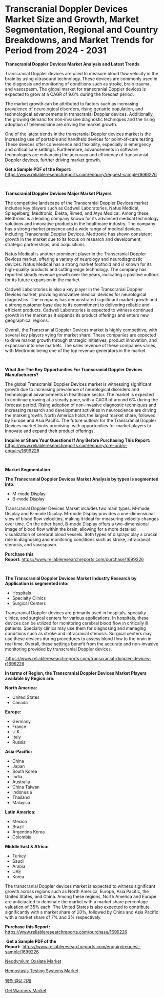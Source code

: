 <p><h1>Transcranial Doppler Devices Market Size and Growth, Market Segmentation, Regional and Country Breakdowns, and Market Trends for Period from 2024 -  2031</h1></p><p><strong>Transcranial Doppler Devices Market Analysis and Latest Trends</strong></p>
<p><p>Transcranial Doppler devices are used to measure blood flow velocity in the brain by using ultrasound technology. These devices are commonly used in the diagnosis and monitoring of conditions such as stroke, brain trauma, and vasospasm. The global market for transcranial Doppler devices is expected to grow at a CAGR of 9.6% during the forecast period.</p><p>The market growth can be attributed to factors such as increasing prevalence of neurological disorders, rising geriatric population, and technological advancements in transcranial Doppler devices. Additionally, the growing demand for non-invasive diagnostic techniques and the rising adoption of telemedicine are driving the market growth.</p><p>One of the latest trends in the transcranial Doppler devices market is the increasing use of portable and handheld devices for point-of-care testing. These devices offer convenience and flexibility, especially in emergency and critical care settings. Furthermore, advancements in software technologies are enhancing the accuracy and efficiency of transcranial Doppler devices, further driving market growth.</p></p>
<p><strong>Get a Sample PDF of the Report:&nbsp;</strong> <a href="https://www.reliableresearchreports.com/enquiry/request-sample/1699226">https://www.reliableresearchreports.com/enquiry/request-sample/1699226</a></p>
<p>&nbsp;</p>
<p><strong>Transcranial Doppler Devices Major Market Players</strong></p>
<p><p>The competitive landscape of the Transcranial Doppler Devices market includes key players such as Cadwell Laboratories, Natus Medical, Spiegelberg, Medtronic, Elekta, Rimed, and Atys Medical. Among these, Medtronic is a leading company known for its advanced medical technology solutions and innovative products in the healthcare industry. The company has a strong market presence and a wide range of medical devices, including Transcranial Doppler Devices. Medtronic has shown consistent growth in the market due to its focus on research and development, strategic partnerships, and acquisitions.</p><p>Natus Medical is another prominent player in the Transcranial Doppler Devices market, offering a variety of neurology and neurodiagnostic devices. Natus Medical has a strong market foothold and is known for its high-quality products and cutting-edge technology. The company has reported steady revenue growth over the years, indicating a positive outlook for its future expansion in the market.</p><p>Cadwell Laboratories is also a key player in the Transcranial Doppler Devices market, providing innovative medical devices for neurological diagnostics. The company has demonstrated significant market growth and a strong customer base due to its commitment to delivering reliable and efficient products. Cadwell Laboratories is expected to witness continued growth in the market as it expands its product offerings and enters new geographical regions.</p><p>Overall, the Transcranial Doppler Devices market is highly competitive, with several key players vying for market share. These companies are expected to drive market growth through strategic initiatives, product innovation, and expansion into new markets. The sales revenue of these companies varies, with Medtronic being one of the top revenue generators in the market.</p></p>
<p>&nbsp;</p>
<p><strong>What Are The Key Opportunities For Transcranial Doppler Devices Manufacturers?</strong></p>
<p><p>The global Transcranial Doppler Devices market is witnessing significant growth due to increasing prevalence of neurological disorders and technological advancements in healthcare sector. The market is expected to continue growing at a steady pace, with a CAGR of around 6% during the forecast period. Rising adoption of non-invasive diagnostic techniques and increasing research and development activities in neuroscience are driving the market growth. North America holds the largest market share, followed by Europe and Asia Pacific. The future outlook for the Transcranial Doppler Devices market looks promising, with opportunities for market players to innovate and expand their product offerings.</p></p>
<p><strong>Inquire or Share Your Questions If Any Before Purchasing This Report:</strong> <a href="https://www.reliableresearchreports.com/enquiry/pre-order-enquiry/1699226">https://www.reliableresearchreports.com/enquiry/pre-order-enquiry/1699226</a></p>
<p>&nbsp;</p>
<p><strong>Market Segmentation</strong></p>
<p><strong>The Transcranial Doppler Devices Market Analysis by types is segmented into:</strong></p>
<p><ul><li>M-mode Display</li><li>B-mode Display</li></ul></p>
<p><p>Transcranial Doppler Devices Market includes two main types: M-mode Display and B-mode Display. M-mode Display provides a one-dimensional view of blood flow velocities, making it ideal for measuring velocity changes over time. On the other hand, B-mode Display offers a two-dimensional image of blood flow within the brain, allowing for a more detailed visualization of cerebral blood vessels. Both types of displays play a crucial role in diagnosing and monitoring conditions such as stroke, intracranial stenosis, and vasospasm.</p></p>
<p><strong>Purchase this Report:&nbsp;</strong><a href="https://www.reliableresearchreports.com/purchase/1699226">https://www.reliableresearchreports.com/purchase/1699226</a></p>
<p>&nbsp;</p>
<p><strong>The Transcranial Doppler Devices Market Industry Research by Application is segmented into:</strong></p>
<p><ul><li>Hospitals</li><li>Specialty Clinics</li><li>Surgical Centers</li></ul></p>
<p><p>Transcranial Doppler devices are primarily used in hospitals, specialty clinics, and surgical centers for various applications. In hospitals, these devices can be utilized for monitoring cerebral blood flow in critically ill patients. Specialty clinics may use them for diagnosing and managing conditions such as stroke and intracranial stenosis. Surgical centers may use these devices during procedures to assess blood flow to the brain in real time. Overall, these settings benefit from the accurate and non-invasive monitoring provided by transcranial Doppler devices.</p></p>
<p><a href="https://www.reliableresearchreports.com/transcranial-doppler-devices-r1699226">&nbsp;https://www.reliableresearchreports.com/transcranial-doppler-devices-r1699226</a></p>
<p><strong>In terms of Region, the Transcranial Doppler Devices Market Players available by Region are:</strong></p>
<p>
    <p> <strong> North America: </strong>
        <ul>
            <li>United States</li>
            <li>Canada</li>
        </ul>
        </p> 
    <p> <strong> Europe: </strong>
        <ul>
            <li>Germany</li>
            <li>France</li>
            <li>U.K.</li>
            <li>Italy</li>
            <li>Russia</li>
        </ul>
        </p> 
    <p> <strong> Asia-Pacific: </strong>
        <ul>
            <li>China</li>
            <li>Japan</li>
            <li>South Korea</li>
            <li>India</li>
            <li>Australia</li>
            <li>China Taiwan</li>
            <li>Indonesia</li>
            <li>Thailand</li>
            <li>Malaysia</li>
        </ul>
        </p> 
    <p> <strong> Latin America: </strong>
        <ul>
            <li>Mexico</li>
            <li>Brazil</li>
            <li>Argentina Korea</li>
            <li>Colombia</li>
        </ul>
        </p> 
    <p> <strong> Middle East & Africa: </strong>
        <ul>
            <li>Turkey</li>
            <li>Saudi</li>
            <li>Arabia</li>
            <li>UAE</li>
            <li>Korea</li>
        </ul>
    </p>
    </p>
<p><p>The transcranial Doppler devices market is expected to witness significant growth across regions such as North America, Europe, Asia Pacific, the United States, and China. Among these regions, North America and Europe are anticipated to dominate the market with a market share percentage valuation of 35% each. The United States is also expected to contribute significantly with a market share of 20%, followed by China and Asia Pacific with a market share of 7% and 3% respectively.</p></p>
<p><strong>Purchase this Report: </strong><a href="https://www.reliableresearchreports.com/purchase/1699226">https://www.reliableresearchreports.com/purchase/1699226</a></p>
<p>&nbsp;<strong>Get a Sample PDF of the Report:&nbsp;&nbsp;</strong><a href="https://www.reliableresearchreports.com/enquiry/request-sample/1699226">https://www.reliableresearchreports.com/enquiry/request-sample/1699226</a></p>
<p><strong></strong></p>
<p><p><a href="https://www.linkedin.com/pulse/deep-dive-neodymium-oxalate-market-itstrends-segmentation-competitive-eeaoc?trackingId=%2BPA6FaqtRvyV8OACyM0HEQ%3D%3D">Neodymium Oxalate Market</a></p><p><a href="https://github.com/WillieWoodard/Market-Research-Report-List-6/blob/main/hemostasis-testing-systems-market.md">Hemostasis Testing Systems Market</a></p><p><a href="https://github.com/airdroplover110/Market-Research-Report-List-2/blob/main/661852675415.md">앰플 씰링 기계</a></p><p><a href="https://github.com/marloy8/Market-Research-Report-List-5/blob/main/gel-warmers-market.md">Gel Warmers Market</a></p></p>